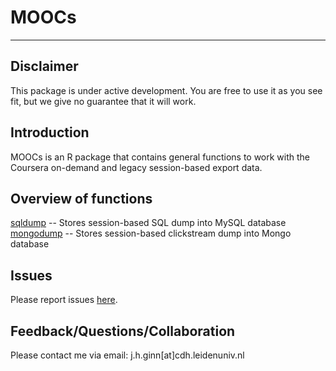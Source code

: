# MOOCs

---------------

## Disclaimer

This package is under active development. You are free to use it as you see fit, but we give no guarantee that it will work.

## Introduction

MOOCs is an R package that contains general functions to work with the Coursera on-demand and legacy session-based export data.

## Overview of functions

[sqldump](https://github.com/LU-C4i/R-package-MOOCs/blob/master/R/sqldump.R) -- Stores session-based SQL dump into MySQL database
[mongodump](https://github.com/LU-C4i/R-package-MOOCs/blob/master/R/mongodump.R) -- Stores session-based clickstream dump into Mongo database

## Issues

Please report issues [here](https://github.com/LU-C4i/R-package-MOOCs/issues).

## Feedback/Questions/Collaboration

Please contact me via email: j.h.ginn[at]cdh.leidenuniv.nl


